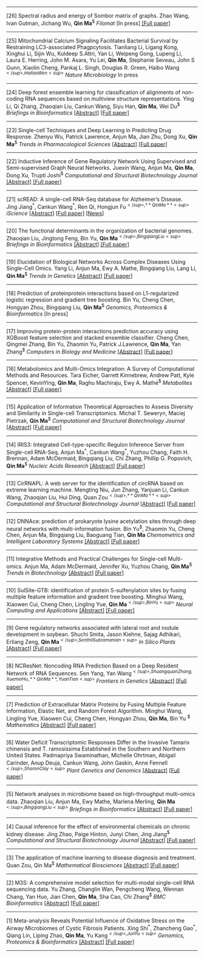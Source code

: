 
---

[26] Spectral radius and energy of Sombor matrix of graphs.
Zhao Wang, Ivan Gutman, Jichang Wu, **Qin Ma**<sup>$</sup>
*Filomat*
[In press] [[Full paper]](https://u.osu.edu/bmbl/files/2020/12/Sombor-matrix.pdf)

--- 

[25] Mitochondrial Calcium Signaling Facilitates Bacterial Survival by Restraining LC3-associated Phagpcytosis.
Tianliang Li, Ligang Kong, Xinghui Li, Sijin Wu, Kuldeep S.Attri, Yan Li, Weipeng Gong, Lupeng Li, Laura E. Herring, John M. Asara, Yu Lei, **Qin Ma**, Stephanie Seveau, John S Gunn, Xiaolin Cheng, Pankaj L. Singh, Douglas R. Green, Haibo Wang<sup>$</sup>, Haitao Wen<sup>$</sup>
*Nature Microbiology*
In press

--- 

[24] Deep forest ensemble learning for classification of alignments of non-coding RNA sequences based on multiview structure representations.
Ying Li, Qi Zhang, Zhaoqian Liu, Cankun Wang, Siyu Han, **Qin Ma**, Wei Du<sup>$</sup>
*Briefings in Bioinformatics*
[[Abstract]](https://doi.org/10.1093/bib/bbaa354) [[Full paper]](https://u.osu.edu/bmbl/files/2020/12/bbaa354.pdf)

--- 

[23] Single-cell Techniques and Deep Learning in Predicting Drug Response.
Zhenyu Wu, Patrick Lawrence, Anjun Ma, Jian Zhu, Dong Xu, **Qin Ma**<sup>$</sup>
*Trends in Pharmacological Sciences*
[[Abstract]](https://doi.org/10.1016/j.tips.2020.10.004) [[Full paper]](https://u.osu.edu/bmbl/files/2020/11/1-s2.0-S0165614720302376-main.pdf)

--- 
[22] Inductive Inference of Gene Regulatory Network Using Supervised and Semi-supervised Graph Neural Networks. 
Juexin Wang, Anjun Ma, **Qin Ma**, Dong Xu, Trupti Joshi<sup>$</sup>
*Computational and Structural Biotechnology Journal*
[[Abstract]](https://www.sciencedirect.com/science/article/pii/S200103702030444X?via%3Dihub) [[Full paper]](https://u.osu.edu/bmbl/files/2020/11/1-s2.0-S200103702030444X-main.pdf)


---
[21] scREAD: A single-cell RNA-Seq database for Alzheimer’s Disease.  
Jing Jiang<sup>\*</sup>, Cankun Wang<sup>\*</sup>, Ren Qi, Hongjun Fu<sup>$</sup>, **Qin Ma**<sup>$</sup>
*iScience*
[[Abstract]](https://www.sciencedirect.com/science/article/pii/S2589004220309664) [[Full paper]](https://u.osu.edu/bmbl/files/2020/11/1-s2.0-S2589004220309664-main.pdf) [[News]](https://d4-pharma.com/scread-single-cell-rna-seq-database-for-alzheimers-disease/)

---

[20] The functional determinants in the organization of bacterial genomes.
Zhaoqian Liu, Jingtong Feng, Bin Yu, **Qin Ma**<sup>$</sup>, Bingqiang Liu<sup>$</sup>
*Briefings in Bioinformatics*
[[Abstract]](https://doi.org/10.1093/bib/bbaa172) [[Full paper]](https://u.osu.edu/bmbl/files/2020/08/bbaa172.pdf)

---


[19] Elucidation of Biological Networks Across Complex Diseases Using Single-Cell Omics.
Yang Li, Anjun Ma, Ewy A. Mathe, Bingqiang Liu, Lang Li, **Qin Ma**<sup>$</sup>
*Trends in Genetics*
[[Abstract]](https://www.sciencedirect.com/science/article/pii/S0168952520302043) [[Full paper]](https://u.osu.edu/bmbl/files/2020/08/1-s2.0-S0168952520302043-main.pdf)

---

[18] Prediction of proteinprotein interactions based on L1-regularized logistic regression and gradient tree boosting.
Bin Yu, Cheng Chen, Hongyan Zhou, Bingqiang Liu, **Qin Ma**<sup>$</sup>
*Genomics, Proteomics & Bioinformatics*
[In press]


---

[17] Improving protein-protein interactions prediction accuracy using XGBoost feature selection and stacked ensemble classifier.
Cheng Chen, Qingmei Zhang, Bin Yu, Zhaomin Yu, Patrick J.Lawrence, **Qin Ma**, Yan Zhang<sup>$</sup>
*Computers in Biology and Medicine*
[[Abstract]](https://www.sciencedirect.com/science/article/abs/pii/S0010482520302481?dgcid=coauthor) [[Full paper]](https://cpb-us-w2.wpmucdn.com/u.osu.edu/dist/0/72768/files/2020/07/1-s2.0-S0010482520302481-main.pdf)


---

[16] Metabolomics and Multi-Omics Integration: A Survey of Computational Methods and Resources.
Tara Eicher, Garrett Kinnebrew, Andrew Patt, Kyle Spencer, KevinYing, **Qin Ma**, Raghu Machiraju, Ewy A. Mathé<sup>$</sup>
*Metabolites*
[[Abstract]](https://www.mdpi.com/2218-1989/10/5/202) [[Full paper]](https://cpb-us-w2.wpmucdn.com/u.osu.edu/dist/0/72768/files/2020/05/metabolites-10-00202-v2.pdf)


---

[15] Application of Information Theoretical Approaches to Assess Diversity and Similarity in Single-cell Transcriptomics.
Michal T. Seweryn, Maciej Pietrzak, **Qin Ma**<sup>$</sup>
*Computational and Structural Biotechnology Journal*
[[Abstract]](https://www.sciencedirect.com/science/article/pii/S2001037020302683) [[Full paper]](https://www.sciencedirect.com/science/article/pii/S2001037020302683)

---

[14] IRIS3: Integrated Cell-type-specific Regulon Inference Server from Single-cell RNA-Seq.
Anjun Ma<sup>\*</sup>, Cankun Wang<sup>\*</sup>, Yuzhou Chang, Faith H. Brennan, Adam McDermaid, Bingqiang Liu, Chi Zhang, Phillip G. Popovich, **Qin Ma**<sup>$</sup>
*Nucleic Acids Research*
[[Abstract]](https://academic.oup.com/nar/advance-article/doi/10.1093/nar/gkaa394/5838867) [[Full paper]](https://cpb-us-w2.wpmucdn.com/u.osu.edu/dist/0/72768/files/2020/05/gkaa394.pdf)


---

[13] CirRNAPL: A web server for the identification of circRNA based on extreme learning machine.
Mengting Niu, Jun Zhang, Yanjuan Li, Cankun Wang, Zhaoqian Liu, Hui Ding, Quan Zou<sup>$</sup>, **Qin Ma**<sup>$</sup>
*Computational and Structural Biotechnology Journal*
[[Abstract]](https://www.sciencedirect.com/science/article/pii/S2001037019305264?via%3Dihub) [[Full paper]](https://u.osu.edu/bmbl/files/2020/08/1-s2.0-S2001037019305264-main-1.pdf)


---

[12] DNNAce: prediction of prokaryote lysine acetylation sites through deep neural networks with multi-information fusion.
Bin Yu<sup>$</sup>, Zhaomin Yu, Cheng Chen, Anjun Ma, Bingqiang Liu, Baoguang Tian, **Qin Ma**
*Chemometrics and Intelligent Laboratory Systems*
[[Abstract]](https://www.sciencedirect.com/science/article/abs/pii/S0169743919305453) [[Full paper]](https://u.osu.edu/bmbl/files/2020/08/1-s2.0-S0169743919305453-main.pdf)

---

[11] Integrative Methods and Practical Challenges for Single-cell Multi-omics.
Anjun Ma, Adam McDermaid, Jennifer Xu, Yuzhou Chang, **Qin Ma**<sup>$</sup>
*Trends in Biotechnology*
[[Abstract]](https://www.sciencedirect.com/science/article/pii/S0167779920300573) [[Full paper]](https://u.osu.edu/bmbl/files/2020/08/Integrative_Methods_and_Practical_Challenges.pdf)


---

[10] SulSite-GTB: identification of protein S-sulfenylation sites by fusing multiple feature information and gradient tree boosting. 
Minghui Wang, Xiaowen Cui, Cheng Chen, Lingling Yue, **Qin Ma**<sup>$</sup>, Bin Yu<sup>$</sup>
*Neural Computing and Applications*
[[Abstract]](https://link.springer.com/article/10.1007/s00521-020-04792-z) [[Full paper]](https://cpb-us-w2.wpmucdn.com/u.osu.edu/dist/0/72768/files/2020/03/SulSite-GTB_identification-of-protein-S-sulfenyla.pdf)

---

[9] Gene regulatory networks associated with lateral root and nodule development in soybean.
Shuchi Smita, Jason Kiehne, Sajag Adhikari, Erliang Zeng, **Qin Ma**<sup>$</sup>, Senthil Subramanian<sup>$</sup>
*In Silico Plants*
[[Abstract]](https://academic.oup.com/insilicoplants/article/2/1/diaa002/5763089) [[Full paper]](https://cpb-us-w2.wpmucdn.com/u.osu.edu/dist/0/72768/files/2020/05/diaa002.pdf)

---

[8] NCResNet: Noncoding RNA Prediction Based on a Deep Resident Network of RNA Sequences.
Sen Yang, Yan Wang<sup>$</sup>, Shuangquan Zhang, Xuemei Hu, **Qin Ma**, Yuan Tian<sup>$</sup>
*Frontiers in Genetics*
[[Abstract]](https://www.frontiersin.org/articles/10.3389/fgene.2020.00090/full?&utm_source=Email_to_authors_&utm_medium=Email&utm_content=T1_11.5e1_author&utm_campaign=Email_publication&field=&journalName=Frontiers_in_Genetics&id=511325) [[Full paper]](https://cpb-us-w2.wpmucdn.com/u.osu.edu/dist/0/72768/files/2020/02/fgene-11-00090.pdf)


---

[7] Prediction of Extracellular Matrix Proteins by Fusing Multiple Feature Information, Elastic Net, and Random Forest Algorithm.
Minghui Wang, Lingling Yue, Xiaowen Cui, Cheng Chen, Hongyan Zhou, **Qin Ma**, Bin Yu <sup>$</sup>
*Mathematics*
[[Abstract]](https://www.mdpi.com/2227-7390/8/2/169) [[Full paper]](https://cpb-us-w2.wpmucdn.com/u.osu.edu/dist/0/72768/files/2020/01/mathematics-08-00169.pdf)


---

[6] Water Deficit Transcriptomic Responses Differ in the Invasive Tamarix chinensis and T. ramosissima Established in the Southern and Northern United States.
Padmapriya Swaminathan, Michelle Ohrtman, Abigail Carinder, Anup Deuja, Cankun Wang, John Gaskin, Anne Fennell<sup>$</sup>, Sharon Clay<sup>$</sup>
*Plant Genetics and Genomics*
[[Abstract]](https://www.mdpi.com/2223-7747/9/1/86) [[Full paper]](https://cpb-us-w2.wpmucdn.com/u.osu.edu/dist/0/72768/files/2020/01/plants-09-00086-v2.pdf)

---

[5] Network analyses in microbiome based on high-throughput multi-omics data. 
Zhaoqian Liu, Anjun Ma, Ewy Mathe, Marlena Merling, **Qin Ma**<sup>$</sup>, Bingqiang Liu<sup>$</sup>
*Briefings in Bioinformatics*
[[Abstract]](https://europepmc.org/article/med/32047891) [[Full paper]](https://cpb-us-w2.wpmucdn.com/u.osu.edu/dist/0/72768/files/2020/02/Network-analyses-in-microbiome-based-on-high-throughput-multi-omics-data.pdf)


---

[4] Causal inference for the effect of environmental chemicals on chronic kidney disease.
Jing Zhao, Paige Hinton, Junyi Chen, Jing Jiang<sup>$</sup>
*Computational and Structural Biotechnology Journal*
[[Abstract]](https://www.sciencedirect.com/science/article/pii/S2001037019301722?via%3Dihub) [[Full paper]](https://u.osu.edu/bmbl/files/2020/08/1-s2.0-S2001037019301722-main.pdf)


---

[3] The application of machine learning to disease diagnosis and treatment. 
Quan Zou, Qin Ma<sup>$</sup>
*Mathematical Biosciences*
[[Abstract]](https://www.sciencedirect.com/science/article/pii/S0025556419305462?dgcid=author) [[Full paper]](https://cpb-us-w2.wpmucdn.com/u.osu.edu/dist/0/72768/files/2019/12/1-s2.0-S0025556419305462-main.pdf)


---

[2] M3S: A comprehensive model selection for multi-modal single-cell RNA sequencing data.
Yu Zhang, Changlin Wan, Pengcheng Wang, Wennan Chang, Yan Huo, Jian Chen, **Qin Ma**, Sha Cao, Chi Zhang<sup>$</sup>
*BMC Bioinformatics*
[[Abstract]](https://bmcbioinformatics.biomedcentral.com/articles/10.1186/s12859-019-3243-1) [[Full paper]](https://cpb-us-w2.wpmucdn.com/u.osu.edu/dist/0/72768/files/2019/12/document.pdf)


---

[1] Meta-analysis Reveals Potential Influence of Oxidative Stress on the Airway Microbiomes of Cystic Fibrosis Patients.
Xing Shi<sup>\*</sup>, Zhancheng Gao<sup>\*</sup>, Qiang Lin, Liping Zhao, **Qin Ma**, Yu Kang<sup>$</sup>, Jun Yu<sup>$</sup>
*Genomics, Proteomics & Bioinformatics*
[[Abstract]](https://www.sciencedirect.com/science/article/pii/S1672022920300231?via%3Dihub) [[Full paper]](https://u.osu.edu/bmbl/files/2020/08/1-s2.0-S1672022920300231-main.pdf)

---

